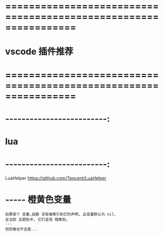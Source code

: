 # ================================================================ #
#                  vscode  插件推荐 
# ================================================================ #


# -------------------------:
#   lua
# -------------------------:
LuaHelper
https://github.com/Tencent/LuaHelper

# ----- 橙黄色变量
    如果某个 变量,函数 没有被索引到它的声明, 此变量默认为 nil, 
    在当前 主题色中, 它们呈现 橙黄色;
    ---
    但好像也不全是...



















